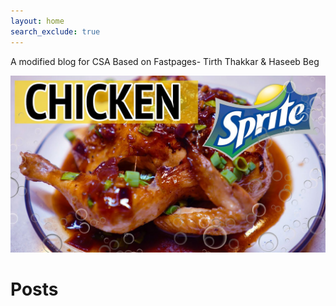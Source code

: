 ```yaml
---
layout: home
search_exclude: true
---
```

A modified blog for CSA Based on Fastpages- Tirth Thakkar & Haseeb Beg   

![An image of chicken sprite](images/fakechicksprite.jpg "Chicken Sprite")


# Posts
